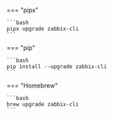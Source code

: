 === "pipx"

    ```bash
    pipx upgrade zabbix-cli
    ```

=== "pip"

    ```bash
    pip install --upgrade zabbix-cli
    ```

=== "Homebrew"

    ```bash
    brew upgrade zabbix-cli
    ```

